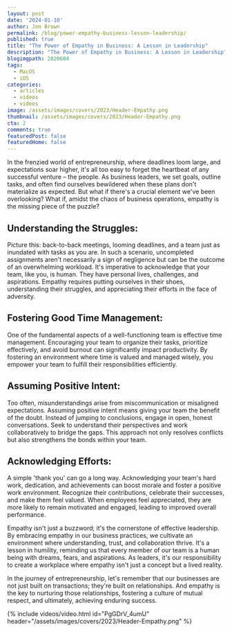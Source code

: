 ```yaml
---
layout: post
date: '2024-01-10'
author: Jon Brown
permalink: /blog/power-empathy-business-lesson-leadership/
published: true
title: "The Power of Empathy in Business: A Lesson in Leadership"
description: "The Power of Empathy in Business: A Lesson in Leadership"
blogimgpath: 2020604
tags:
  - MacOS
  - iOS
categories:
  - articles
  - videos
  - videos
image: /assets/images/covers/2023/Header-Empathy.png
thumbnail: /assets/images/covers/2023/Header-Empathy.png
cta: 2
comments: true
featuredPost: false
featuredHome: false
---
```

In the frenzied world of entrepreneurship, where deadlines loom large, and expectations soar higher, it's all too easy to forget the heartbeat of any successful venture – the people. As business leaders, we set goals, outline tasks, and often find ourselves bewildered when these plans don't materialize as expected. But what if there's a crucial element we've been overlooking? What if, amidst the chaos of business operations, empathy is the missing piece of the puzzle?

## Understanding the Struggles:
Picture this: back-to-back meetings, looming deadlines, and a team just as inundated with tasks as you are. In such a scenario, uncompleted assignments aren't necessarily a sign of negligence but can be the outcome of an overwhelming workload. It's imperative to acknowledge that your team, like you, is human. They have personal lives, challenges, and aspirations. Empathy requires putting ourselves in their shoes, understanding their struggles, and appreciating their efforts in the face of adversity.

## Fostering Good Time Management:
One of the fundamental aspects of a well-functioning team is effective time management. Encouraging your team to organize their tasks, prioritize effectively, and avoid burnout can significantly impact productivity. By fostering an environment where time is valued and managed wisely, you empower your team to fulfill their responsibilities efficiently.

## Assuming Positive Intent:
Too often, misunderstandings arise from miscommunication or misaligned expectations. Assuming positive intent means giving your team the benefit of the doubt. Instead of jumping to conclusions, engage in open, honest conversations. Seek to understand their perspectives and work collaboratively to bridge the gaps. This approach not only resolves conflicts but also strengthens the bonds within your team.

## Acknowledging Efforts:
A simple 'thank you' can go a long way. Acknowledging your team's hard work, dedication, and achievements can boost morale and foster a positive work environment. Recognize their contributions, celebrate their successes, and make them feel valued. When employees feel appreciated, they are more likely to remain motivated and engaged, leading to improved overall performance.

Empathy isn't just a buzzword; it's the cornerstone of effective leadership. By embracing empathy in our business practices, we cultivate an environment where understanding, trust, and collaboration thrive. It's a lesson in humility, reminding us that every member of our team is a human being with dreams, fears, and aspirations. As leaders, it's our responsibility to create a workplace where empathy isn't just a concept but a lived reality.

In the journey of entrepreneurship, let's remember that our businesses are not just built on transactions; they're built on relationships. And empathy is the key to nurturing those relationships, fostering a culture of mutual respect, and ultimately, achieving enduring success.

{% include videos/video.html id="PgGDrV_4umU" header="/assets/images/covers/2023/Header-Empathy.png" %}

